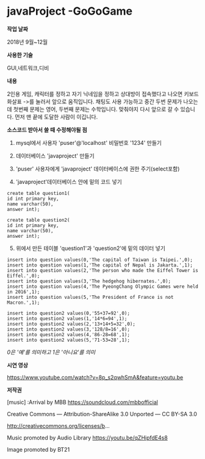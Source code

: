 # javaProject -GoGoGame
__작업 날짜__

2018년 9월~12월

__사용한 기술__

GUI,네트워크,디비

__내용__

2인용 게임, 캐릭터를 정하고 자기 닉네임을 정하고 상대방이 접속했다고 나오면 키보드 화살표 ->를 눌러서 앞으로 움직입니다.
채팅도 사용 가능하고 중간 두번 문제가 나오는데 첫번째 문제는 영어, 두번째 문제는 수학입니다. 맞춰야지 다시 앞으로 갈 수 있습니다.
먼저 맨 끝에 도달한 사람이 이깁니다.

__소스코드 받아서 쓸 때 수정해야될 점__

1. mysql에서 사용자 'puser'@'localhost' 비밀번호 '1234' 만들기

2. 데이터베이스 'javaproject' 만들기

3. 'puser' 사용자에게 'javaproject' 데이터베이스에 권한 주기(select포함)

4. 'javaproject'데이터베이스 안에 밑의 코드 넣기

```
create table question1(
id int primary key,
name varchar(50),
answer int);

create table question2(
id int primary key,
name varchar(50),
answer int);
```

5. 위에서 만든 테이블 'question1'과 'question2'에 밑의 데이터 넣기
```
insert into question values(0,'The capital of Taiwan is Taipei.',0);
insert into question values(1,'The capital of Nepal is Jakarta.',1);
insert into question values(2,'The person who made the Eiffel Tower is Eiffel.',0);
insert into question values(3,'The hedgehog hibernates.',0);
insert into question values(4,'The PyeongChang Olympic Games were held in 2016',1);
insert into question values(5,'The President of France is not Macron.',1);

insert into question2 values(0,'55+37=92',0);
insert into question2 values(1,'14*6=94',1);
insert into question2 values(2,'13+14+5=32',0);
insert into question2 values(3,'128/8=16',0);
insert into question2 values(4,'86-28=68',1);
insert into question2 values(5,'71-53=28',1);
```

_0은 '예'를 의미하고 1은 '아니요'를 의미_

__시연 영상__

https://www.youtube.com/watch?v=8p_s2qwhSmA&feature=youtu.be

__저작권__

[music] :Arrival by MBB https://soundcloud.com/mbbofficial

Creative Commons — Attribution-ShareAlike 3.0 Unported  — CC BY-SA 3.0 

http://creativecommons.org/licenses/b...

Music promoted by Audio Library https://youtu.be/qZHipfdE4s8

Image promoted by BT21

